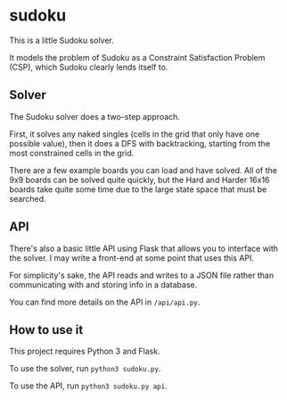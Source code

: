 # sudoku
This is a little Sudoku solver.

It models the problem of Sudoku as a Constraint Satisfaction Problem (CSP),
which Sudoku clearly lends itself to.

## Solver

The Sudoku solver does a two-step approach.

First, it solves any naked singles (cells in the grid that only have one
possible value), then it does a DFS with backtracking, starting from the
most constrained cells in the grid.

There are a few example boards you can load and have solved. All of the
9x9 boards can be solved quite quickly, but the Hard and Harder 16x16
boards take quite some time due to the large state space that must be 
searched. 

## API

There's also a basic little API using Flask that allows you to interface
with the solver. I may write a front-end at some point that uses this API.

For simplicity's sake, the API reads and writes to a JSON file rather
than communicating with and storing info in a database.

You can find more details on the API in `/api/api.py`.

## How to use it

This project requires Python 3 and Flask.

To use the solver, run `python3 sudoku.py`.

To use the API, run `python3 sudoku.py api`.
